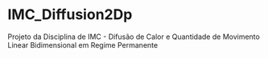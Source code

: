 IMC_Diffusion2Dp
================

Projeto da Disciplina de IMC - Difusão de Calor e Quantidade de Movimento Linear Bidimensional em Regime Permanente
